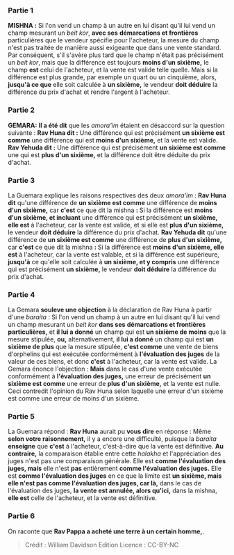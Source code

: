 
### Partie 1
<strong>MISHNA :</strong> Si l'on vend un champ à un autre en lui disant qu'il lui vend un champ mesurant un <i>beit kor</i>, <b>avec ses</b> <b>démarcations et frontières</b> particulières que le vendeur spécifie pour l'acheteur, la mesure du champ n'est pas traitée de manière aussi exigeante que dans une vente standard. Par conséquent, s'il s'avère plus tard que le champ n'était pas précisément un <i>beit kor</i>, mais que la différence est toujours <b>moins d'un sixième,</b> le champ <b>est</b> celui de l'acheteur, et la vente est valide telle quelle. Mais si la différence est plus grande, par exemple un quart ou un cinquième, alors, <b>jusqu'à ce que</b> elle soit calculée à <b>un sixième,</b> le vendeur <b>doit déduire</b> la différence du prix d'achat et rendre l'argent à l'acheteur.

### Partie 2
<strong>GEMARA:</strong> <b>Il a été dit</b> que les <i>amora'im</i> étaient en désaccord sur la question suivante : <b>Rav Huna dit :</b> Une différence qui est précisément <b>un sixième est comme</b> une différence qui est <b>moins d'un sixième,</b> et la vente est valide. <b>Rav Yehuda dit :</b> Une différence qui est précisément <b>un sixième est comme</b> une qui est <b>plus d'un sixième,</b> et la différence doit être déduite du prix d'achat.

### Partie 3
La Guemara explique les raisons respectives des deux <i>amora'im</i> : <b>Rav Huna dit</b> qu'une différence de <b>un sixième est comme</b> une différence de <b>moins d'un sixième,</b> car <b>c'est</b> ce que dit la mishna <b> : </b> Si la différence est <b>moins d'un sixième, et incluant</b> une différence qui est précisément <b>un sixième, elle est</b> à l'acheteur, car la vente est valide, et si elle est <b>plus d'un sixième,</b> le vendeur <b>doit déduire</b> la différence du prix d'achat. <b>Rav Yehuda dit</b> qu'une différence de <b>un sixième est comme</b> une différence de <b>plus d'un sixième,</b> car <b>c'est</b> ce que dit la mishna <b> : </b> Si la différence est <b>moins d'un sixième, elle est</b> à l'acheteur, car la vente est valable, et si la différence est supérieure, <b>jusqu'à</b> ce qu'elle soit calculée à <b>un sixième, et y compris</b> une différence qui est précisément <b>un sixième,</b> le vendeur <b>doit déduire</b> la différence du prix d'achat.

### Partie 4
La Gemara <b>souleve une objection</b> à la déclaration de Rav Huna à partir d'une <i>baraita</i> : Si l'on vend un champ à un autre en lui disant qu'il lui vend un champ mesurant un <i>beit kor</i> <b>dans ses</b> <b>démarcations et frontières particulières,</b> et <b>il lui a donné</b> un champ qui est <b>un sixième de moins</b> que la mesure stipulée, <b>ou,</b> alternativement, <b>il lui a donné</b> un champ qui est <b>un sixième de plus</b> que la mesure stipulée, <b>c'est comme</b> une vente de biens d'orphelins qui est exécutée conformément à <b>l'évaluation des juges</b> de la valeur de ces biens, et donc <b>c'est</b> à l'acheteur, car la vente est valide. La Gemara énonce l'objection : <b>Mais</b> dans le cas d'une vente exécutée conformément à <b>l'évaluation des juges,</b> une erreur de précisément <b>un sixième est comme</b> une erreur de <b>plus d'un sixième,</b> et la vente est nulle. Ceci contredit l'opinion du Rav Huna selon laquelle une erreur d'un sixième est comme une erreur de moins d'un sixième.

### Partie 5
La Guemara répond : <b>Rav Huna</b> aurait pu <b>vous dire</b> en réponse : Même <b>selon votre raisonnement,</b> il y a encore une difficulté, puisque la <i>baraita</i> <b>enseigne</b> que <b>c'est</b> à l'acheteur, c'est-à-dire que la vente est définitive. <b>Au contraire,</b> la comparaison établie entre cette <i>halakha</i> et l'appréciation des juges n'est pas une comparaison générale. Elle est <b>comme l'évaluation des juges, mais</b> elle n'est <b>pas</b> entièrement <b>comme l'évaluation des juges.</b> Elle est <b>comme l'évaluation des juges</b> en ce que la limite est <b>un sixième, mais elle n'est pas comme l'évaluation des juges, car là,</b> dans le cas de l'évaluation des juges, <b>la vente est annulée, alors qu'ici,</b> dans la mishna, <b>elle est</b> celle de l'acheteur, et la vente est définitive.

### Partie 6
On raconte que <b>Rav Pappa a acheté une terre à un certain homme,</b>.

>Crédit : William Davidson Edition
>Licence : CC-BY-NC